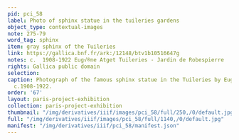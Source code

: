 ```yaml
---
pid: pci_58
label: Photo of sphinx statue in the tuileries gardens
object_type: contextual-images
note: 275-79
word_tag: sphinx
item: gray sphinx of the Tuileries
link: https://gallica.bnf.fr/ark:/12148/btv1b10516647g
notes: c.  1908-1922 Eug√®ne Atget Tuileries - Jardin de Robespierre
rights: Gallica public domain
selection: 
caption: Photograph of the famous sphinx statue in the Tuileries by Eugène Atget,
  c.1908-1922.
order: '67'
layout: paris-project-exhibition
collection: paris-project-exhibition
thumbnail: "/img/derivatives/iiif/images/pci_58/full/250,/0/default.jpg"
full: "/img/derivatives/iiif/images/pci_58/full/1140,/0/default.jpg"
manifest: "/img/derivatives/iiif/pci_58/manifest.json"
---
```

